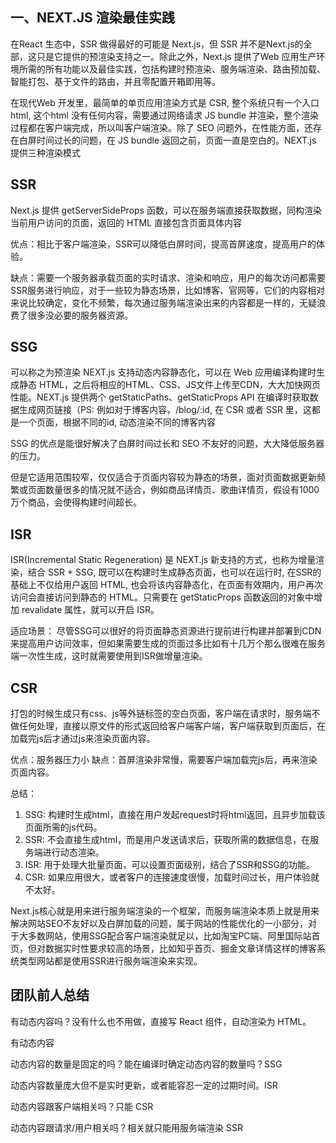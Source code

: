 ## 一、NEXT.JS 渲染最佳实践
在React 生态中，SSR 做得最好的可能是 Next.js，但 SSR 并不是Next.js的全部，这只是它提供的预渲染支持之一。除此之外，Next.js 提供了Web 应用生产环境所需的所有功能以及最佳实践，包括构建时预渲染、服务端渲染、路由预加载、智能打包、基于文件的路由，并且零配置开箱即用等。

在现代Web 开发里，最简单的单页应用渲染方式是 CSR, 整个系统只有一个入口 html, 这个html 没有任何内容，需要通过网络请求 JS bundle 并渲染，整个渲染过程都在客户端完成，所以叫客户端渲染。除了 SEO 问题外，在性能方面，还存在白屏时间过长的问题，在 JS bundle 返回之前，页面一直是空白的。NEXT.js 提供三种渲染模式

## SSR

Next.js 提供 getServerSideProps 函数，可以在服务端直接获取数据，同构渲染当前用户访问的页面，返回的 HTML 直接包含页面具体内容

优点：相比于客户端渲染，SSR可以降低白屏时间，提高首屏速度，提高用户的体验。

缺点：需要一个服务器承载页面的实时请求、渲染和响应，用户的每次访问都需要SSR服务进行响应，对于一些较为静态场景，比如博客、官网等，它们的内容相对来说比较确定，变化不频繁，每次通过服务端渲染出来的内容都是一样的，无疑浪费了很多没必要的服务器资源。

## SSG

可以称之为预渲染
NEXT.js 支持动态内容静态化，可以在 Web 应用编译构建时生成静态 HTML，之后将相应的HTML、CSS、JS文件上传至CDN，大大加快网页性能。NEXT.js 提供两个 getStaticPaths、getStaticProps API 在编译时获取数据生成网页链接（PS: 例如对于博客内容，/blog/:id, 在 CSR 或者 SSR 里，这都是一个页面，根据不同的id, 动态渲染不同的博客内容

SSG 的优点是能很好解决了白屏时间过长和 SEO 不友好的问题，大大降低服务器的压力。

但是它适用范围较窄，仅仅适合于页面内容较为静态的场景，面对页面数据更新频繁或页面数量很多的情况就不适合，例如商品详情页、歌曲详情页，假设有1000万个商品，会使得构建时间超长。

## ISR

ISR(Incremental Static Regeneration) 是 NEXT.js 新支持的方式，也称为增量渲染，结合 SSR + SSG, 既可以在构建时生成静态页面，也可以在运行时, 在SSR的基础上不仅给用户返回 HTML, 也会将该内容静态化，在页面有效期内，用户再次访问会直接访问到静态的 HTML。只需要在 getStaticProps 函数返回的对象中增加 revalidate 属性，就可以开启 ISR。

适应场景： 尽管SSG可以很好的将页面静态资源进行提前进行构建并部署到CDN来提高用户访问效率，但如果需要生成的页面过多比如有十几万个那么很难在服务端一次性生成，这时就需要使用到ISR做增量渲染。

## CSR

打包的时候生成只有css、js等外链标签的空白页面，客户端在请求时，服务端不做任何处理，直接以原文件的形式返回给客户端客户端，客户端获取到页面后，在加载完js后才通过js来渲染页面内容。

优点：服务器压力小
缺点：首屏渲染非常慢，需要客户端加载完js后，再来渲染页面内容。

总结：
1. SSG: 构建时生成html，直接在用户发起request时将html返回，且异步加载该页面所需的js代码。
2. SSR: 不会直接生成html，而是用户发送请求后，获取所需的数据信息，在服务端进行动态渲染。
3. ISR: 用于处理大批量页面，可以设置页面级别，结合了SSR和SSG的功能。
4. CSR: 如果应用很大，或者客户的连接速度很慢，加载时间过长，用户体验就不太好。

Next.js核心就是用来进行服务端渲染的一个框架，而服务端渲染本质上就是用来解决网站SEO不友好以及白屏加载的问题，属于网站的性能优化的一小部分，对于大多数网站，使用SSG配合客户端渲染就足以，比如淘宝PC端、阿里国际站首页，但对数据实时性要求较高的场景，比如知乎首页、掘金文章详情这样的博客系统类型网站都是使用SSR进行服务端渲染来实现。

## 团队前人总结

有动态内容吗？没有什么也不用做，直接写 React 组件，自动渲染为 HTML。

有动态内容

动态内容的数量是固定的吗？能在编译时确定动态内容的数量吗？SSG

动态内容数量庞大但不是实时更新，或者能容忍一定的过期时间。ISR

动态内容跟客户端相关吗？只能 CSR

动态内容跟请求/用户相关吗？相关就只能用服务端渲染 SSR